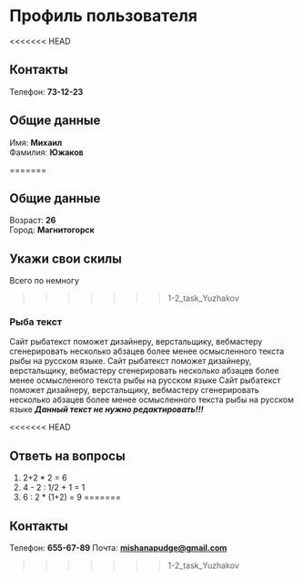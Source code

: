 # Профиль пользователя

<<<<<<< HEAD
## Контакты

Телефон: **73-12-23**

## Общие данные

Имя: **Михаил**    
Фамилия: **Южаков**

=======
## Общие данные

Возраст: **26**      
Город: **Магнитогорск**       

## Укажи свои скилы

Всего по немногу   
>>>>>>> 1-2_task_Yuzhakov

### Рыба текст
Сайт рыбатекст поможет дизайнеру, верстальщику, вебмастеру сгенерировать несколько абзацев более менее осмысленного текста рыбы на русском языке.
Сайт рыбатекст поможет дизайнеру, верстальщику, вебмастеру сгенерировать несколько абзацев более менее осмысленного текста рыбы на русском языке
Сайт рыбатекст поможет дизайнеру, верстальщику, вебмастеру сгенерировать несколько абзацев более менее осмысленного текста рыбы на русском языке
***Данный текст не нужно редактировать!!!***

<<<<<<< HEAD
## Ответь на вопросы

1. 2+2 * 2 = 6
2. 4 - 2 : 1/2 + 1 = 1
3. 6 : 2 * (1+2) = 9
=======
## Контакты

Телефон: **655-67-89**
Почта: **mishanapudge@gmail.com**


>>>>>>> 1-2_task_Yuzhakov
